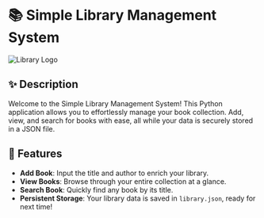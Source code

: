 # 📚 Simple Library Management System

![Library Logo](link-to-logo.png)

## ✨ Description

Welcome to the Simple Library Management System! This Python application allows you to effortlessly manage your book collection. Add, view, and search for books with ease, all while your data is securely stored in a JSON file.

## 🚀 Features

- **Add Book**: Input the title and author to enrich your library.
- **View Books**: Browse through your entire collection at a glance.
- **Search Book**: Quickly find any book by its title.
- **Persistent Storage**: Your library data is saved in `library.json`, ready for next time!